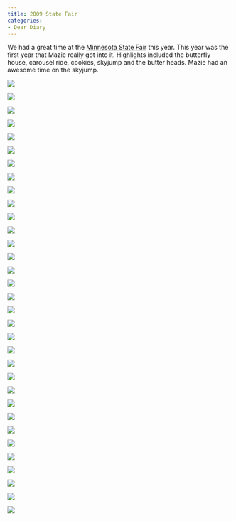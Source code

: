 ```yaml
---
title: 2009 State Fair
categories:
- Dear Diary
---
```


We had a great time at the [Minnesota State Fair](http://mnstatefair.org/) this year. This year was the first year that Mazie really got into it. Highlights included the butterfly house, carousel ride, cookies, skyjump and the butter heads. Mazie had an awesome time on the skyjump.




![](/assets/posts/2009/20090903-124605-10577.jpg)



![](/assets/posts/2009/20090903-125050-10581.jpg)



![](/assets/posts/2009/20090903-125543-10582.jpg)



![](/assets/posts/2009/20090903-125651-10585.jpg)



![](/assets/posts/2009/20090903-125858-10588.jpg)



![](/assets/posts/2009/20090903-125934-10590.jpg)



![](/assets/posts/2009/20090903-131434-10598.jpg)



![](/assets/posts/2009/20090903-132657-10600.jpg)



![](/assets/posts/2009/20090903-132717-10602.jpg)



![](/assets/posts/2009/20090903-133001-10606.jpg)



![](/assets/posts/2009/20090903-134319-10609.jpg)



![](/assets/posts/2009/20090903-134929-10612.jpg)



![](/assets/posts/2009/20090903-135158-10614.jpg)



![](/assets/posts/2009/20090903-135224-10615.jpg)



![](/assets/posts/2009/20090903-140223-10620.jpg)



![](/assets/posts/2009/20090903-140747-10621.jpg)



![](/assets/posts/2009/20090903-142002-10625.jpg)



![](/assets/posts/2009/20090903-142208-10634.jpg)



![](/assets/posts/2009/20090903-142213-10637.jpg)



![](/assets/posts/2009/20090903-142235-10641.jpg)



![](/assets/posts/2009/20090903-142257-10646.jpg)



![](/assets/posts/2009/20090903-142951-10652.jpg)



![](/assets/posts/2009/20090903-144313-10654.jpg)



![](/assets/posts/2009/20090903-145813-10660.jpg)



![](/assets/posts/2009/20090903-145846-10661.jpg)



![](/assets/posts/2009/20090903-150604-10665.jpg)



![](/assets/posts/2009/20090903-150938-10666.jpg)



![](/assets/posts/2009/20090903-151641-10668.jpg)



![](/assets/posts/2009/20090903-152450-10670.jpg)



![](/assets/posts/2009/20090903-153235-10671.jpg)



![](/assets/posts/2009/20090903-153421-10675.jpg)



![](/assets/posts/2009/20090903-153521-10678.jpg)



![](/assets/posts/2009/20090903-160916-106791.jpg)



